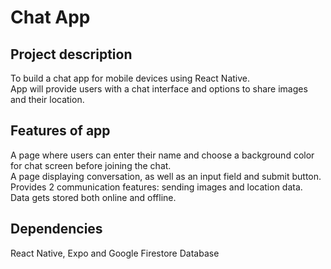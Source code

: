# Chat App

## Project description

To build a chat app for mobile devices using React Native.  
App will provide users with a chat interface and options to share images and their location.  

## Features of app  
A page where users can enter their name and choose a background color for chat screen before joining the chat.  
A page displaying conversation, as well as an input field and submit button.  
Provides 2 communication features: sending images and location data.  
Data gets stored both online and offline.  


## Dependencies   
React Native, Expo and Google Firestore Database
